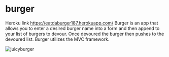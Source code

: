 # burger
Heroku link https://eatdaburger187.herokuapp.com/
Burger is an app that allows you to enter a desired burger name into a form and then append to your list of burgers to devour.
Once devoured the burger then pushes to the devoured list.  Burger utilizes the MVC framework.

![juicyburger](https://user-images.githubusercontent.com/38965016/45905181-13940c80-bdb5-11e8-9b66-37432384810f.png)
